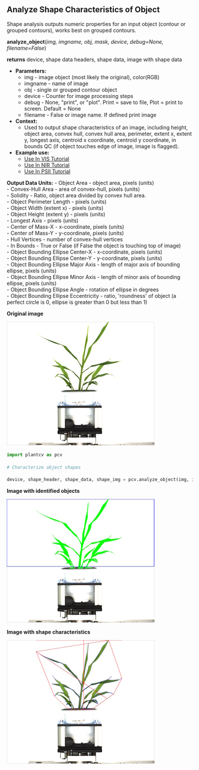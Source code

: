 ## Analyze Shape Characteristics of Object

Shape analysis outputs numeric properties for an input object (contour or grouped contours), works best on grouped contours.
 
**analyze_object**(*img, imgname, obj, mask, device, debug=None, filename=False*)

**returns** device, shape data headers, shape data, image with shape data

- **Parameters:**
    - img - image object (most likely the original), color(RGB)
    - imgname - name of image
    - obj - single or grouped contour object
    - device - Counter for image processing steps
    - debug - None, "print", or "plot". Print = save to file, Plot = print to screen. Default = None 
    - filename - False or image name. If defined print image
- **Context:**
    - Used to output shape characteristics of an image, including height, object area, convex hull, convex hull area, perimeter, extent x, extent y, longest axis, centroid x coordinate, centroid y coordinate, in bounds QC (if object touches edge of image, image is flagged). 
- **Example use:**
    - [Use In VIS Tutorial](vis_tutorial.md)
    - [Use In NIR Tutorial](nir_tutorial.md)
    - [Use In PSII Tutorial](psII_tutorial.md) 
    
**Output Data Units:** 
    - Object Area - object area, pixels (units)  
    - Convex-Hull Area - area of convex-hull, pixels (units)  
    - Solidity - Ratio, object area divided by convex hull area.  
    - Object Perimeter Length - pixels (units)  
    - Object Width (extent x) - pixels (units)  
    - Object Height (extent y) - pixels (units)  
    - Longest Axis - pixels (units)  
    - Center of Mass-X - x-coordinate, pixels (units)  
    - Center of Mass-Y - y-coordinate, pixels (units)  
    - Hull Vertices - number of convex-hull vertices  
    - In Bounds - True or False (if False the object is touching top of image)  
    - Object Bounding Ellipse Center-X - x-coordinate, pixels (units)  
    - Object Bounding Ellipse Center-Y - y-coordinate, pixels (units)  
    - Object Bounding Ellipse Major Axis - length of major axis of bounding ellipse, pixels (units)  
    - Object Bounding Ellipse Minor Axis - length of minor axis of bounding ellipse, pixels (units)  
    - Object Bounding Ellipse Angle - rotation of ellipse in degrees  
    - Object Bounding Ellipse Eccentricity - ratio, 'roundness' of object (a perfect circle is 0, ellipse is greater than 0 but less than 1)  
    
**Original image**

![Screenshot](img/documentation_images/analyze_shape/original_image.jpg)

```python
import plantcv as pcv

# Characterize object shapes
    
device, shape_header, shape_data, shape_img = pcv.analyze_object(img, imgname, objects, mask, device, debug="print", "/home/malia/setaria_shape_img.png")
```

**Image with identified objects**

![Screenshot](img/documentation_images/analyze_shape/objects_on_image.jpg)

**Image with shape characteristics**

![Screenshot](img/documentation_images/analyze_shape/shapes_on_image.jpg)
